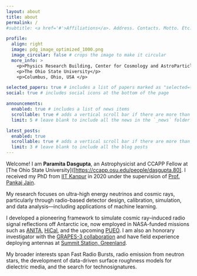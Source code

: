 ```yaml
---
layout: about
title: about
permalink: /
#subtitle: <a href='#'>Affiliations</a>. Address. Contacts. Motto. Etc.

profile:
  align: right
  image: pdg_image_optimized_1000.png
  image_circular: false # crops the image to make it circular
  more_info: >
    <p>Physics Research Building, Center for Cosmology and AstroParticle Physics (CCAPP)</p>
    <p>The Ohio State University</p>
    <p>Columbus, Ohio, USA </p>

selected_papers: true # includes a list of papers marked as "selected={true}"
social: true # includes social icons at the bottom of the page

announcements:
  enabled: true # includes a list of news items
  scrollable: true # adds a vertical scroll bar if there are more than 3 news items
  limit: 5 # leave blank to include all the news in the `_news` folder

latest_posts:
  enabled: true
  scrollable: true # adds a vertical scroll bar if there are more than 3 new posts items
  limit: 3 # leave blank to include all the blog posts
---
```

Welcome! I am **Paramita Dasgupta**, an Astrophysicist and CCAPP Fellow at [The Ohio State University]([https://ccapp.osu.edu/people/dasgupta.80]. I received my PhD from [IIT Kanpur](https://www.iitk.ac.in) in 2020 under the supervision of [Prof. Pankaj Jain](https://home.iitk.ac.in/~pkjain/home.html).  

My research focuses on ultra-high energy neutrinos and cosmic rays, particularly through radio-based detector design, calibration, simulation, and data analysis—including applications of machine learning.  

I developed a pioneering framework to simulate cosmic ray–induced radio signal reflections off Antarctic ice, now employed in NASA-funded missions such as [ANITA](https://anita.bartol.udel.edu/), [HiCal](https://www.phys.hawaii.edu/~anita/hical.html), and the upcoming [PUEO](https://pueo.ps.uci.edu/). I am also an honorary investigator with the [GRAPES-3 collaboration](https://www.tifr.res.in/~grapes/) and have field experience deploying antennas at [Summit Station, Greenland](https://www.geosummit.org/).  

My broader interests span Fast Radio Bursts, radio emission from neutron stars, the development of data-driven surface roughness models for dielectric media, and the search for technosignatures.

